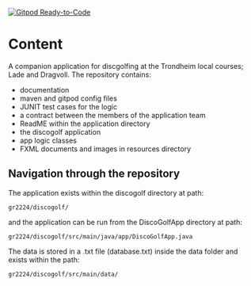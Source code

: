 [![Gitpod Ready-to-Code](https://img.shields.io/badge/Gitpod-Ready--to--Code-blue?logo=gitpod)](https://gitpod.stud.ntnu.no/#https://gitlab.stud.idi.ntnu.no/it1901/groups-2022/gr2224/gr2224)

# Content

A companion application for discgolfing at the Trondheim local courses; Lade and Dragvoll.
The repository contains:

- documentation
- maven and gitpod config files
- JUNIT test cases for the logic
- a contract between the members of the application team
- ReadME within the application directory
- the discogolf application
- app logic classes
- FXML documents and images in resources directory

## Navigation through the repository

The application exists within the discogolf directory at path:

```gr2224/discogolf/```

and the application can be run from the DiscoGolfApp directory at path:

```gr2224/discogolf/src/main/java/app/DiscoGolfApp.java```

The data is stored in a .txt file (database.txt) inside the data folder and exists within the path:

```gr2224/discogolf/src/main/data/```
